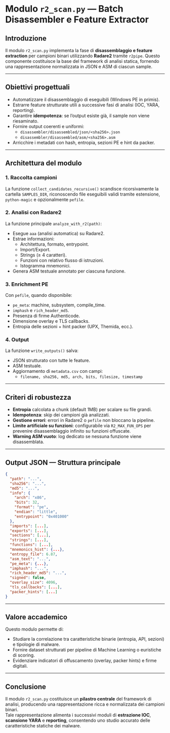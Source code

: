 # Modulo `r2_scan.py` — Batch Disassembler e Feature Extractor

## Introduzione
Il modulo `r2_scan.py` implementa la fase di **disassemblaggio e feature extraction** per campioni binari
utilizzando **Radare2** tramite `r2pipe`. Questo componente costituisce la base del framework di analisi statica,
fornendo una rappresentazione normalizzata in JSON e ASM di ciascun sample.

---

## Obiettivi progettuali
- Automatizzare il disassemblaggio di eseguibili (Windows PE in primis).
- Estrarre feature strutturate utili a successive fasi di analisi (IOC, YARA, reporting).
- Garantire **idempotenza**: se l’output esiste già, il sample non viene riesaminato.
- Fornire output coerenti e uniformi:
  - `disassembler/disassembled/json/<sha256>.json`
  - `disassembler/disassembled/asm/<sha256>.asm`
- Arricchire i metadati con hash, entropia, sezioni PE e hint da packer.

---

## Architettura del modulo

### 1. Raccolta campioni
La funzione `collect_candidates_recursive()` scandisce ricorsivamente la cartella `SAMPLES_DIR`, 
riconoscendo file eseguibili validi tramite estensione, `python-magic` e opzionalmente `pefile`.

### 2. Analisi con Radare2
La funzione principale `analyze_with_r2(path)`:
- Esegue `aaa` (analisi automatica) su Radare2.
- Estrae informazioni:
  - Architettura, formato, entrypoint.
  - Import/Export.
  - Strings (≥ 4 caratteri).
  - Funzioni con relativo flusso di istruzioni.
  - Istogramma mnemonici.
- Genera ASM testuale annotato per ciascuna funzione.

### 3. Enrichment PE
Con `pefile`, quando disponibile:
- `pe_meta`: machine, subsystem, compile_time.
- `imphash` e `rich_header_md5`.
- Presenza di firme Authenticode.
- Dimensione overlay e TLS callbacks.
- Entropia delle sezioni + hint packer (UPX, Themida, ecc.).

### 4. Output
La funzione `write_outputs()` salva:
- JSON strutturato con tutte le feature.
- ASM testuale.
- Aggiornamento di `metadata.csv` con campi:
  - `filename, sha256, md5, arch, bits, filesize, timestamp`

---

## Criteri di robustezza
- **Entropia** calcolata a chunk (default 1MB) per scalare su file grandi.
- **Idempotenza**: skip dei campioni già analizzati.
- **Gestione errori**: errori in Radare2 o `pefile` non bloccano la pipeline.
- **Limite artificiale su funzioni**: configurabile via `R2_MAX_FUN_OPS` per prevenire disassemblaggio infinito su funzioni offuscate.
- **Warning ASM vuoto**: log dedicato se nessuna funzione viene disassemblata.

---

## Output JSON — Struttura principale
```json
{
  "path": "...",
  "sha256": "...",
  "md5": "...",
  "info": {
    "arch": "x86",
    "bits": 32,
    "format": "pe",
    "endian": "little",
    "entrypoint": "0x401000"
  },
  "imports": [...],
  "exports": [...],
  "sections": [...],
  "strings": [...],
  "functions": [...],
  "mnemonics_hist": {...},
  "entropy_file": 6.87,
  "asm_text": "...",
  "pe_meta": {...},
  "imphash": "...",
  "rich_header_md5": "...",
  "signed": false,
  "overlay_size": 4096,
  "tls_callbacks": [...],
  "packer_hints": [...]
}
```

---

## Valore accademico
Questo modulo permette di:
- Studiare la correlazione tra caratteristiche binarie (entropia, API, sezioni) e tipologie di malware.
- Fornire dataset strutturati per pipeline di Machine Learning o euristiche di scoring.
- Evidenziare indicatori di offuscamento (overlay, packer hints) e firme digitali.

---

## Conclusione
Il modulo `r2_scan.py` costituisce un **pilastro centrale** del framework di analisi,
producendo una rappresentazione ricca e normalizzata dei campioni binari.  
Tale rappresentazione alimenta i successivi moduli di **estrazione IOC**, **scansione YARA** e **reporting**,
consentendo uno studio accurato delle caratteristiche statiche dei malware.
